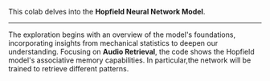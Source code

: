 This colab delves into the **Hopfield Neural Network Model**.


---


The exploration begins with an overview of the model's foundations, incorporating insights from mechanical statistics to deepen our understanding. Focusing on **Audio Retrieval**, the code shows the Hopfield model's associative memory capabilities. In particular,the network will be trained to retrieve different patterns. 
